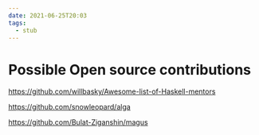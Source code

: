 ```yaml
---
date: 2021-06-25T20:03
tags: 
  - stub
---
```


# Possible Open source contributions

https://github.com/willbasky/Awesome-list-of-Haskell-mentors

https://github.com/snowleopard/alga

https://github.com/Bulat-Ziganshin/magus

